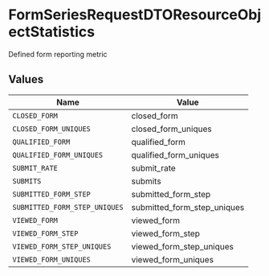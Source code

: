 # FormSeriesRequestDTOResourceObjectStatistics

Defined form reporting metric


## Values

| Name                          | Value                         |
| ----------------------------- | ----------------------------- |
| `CLOSED_FORM`                 | closed_form                   |
| `CLOSED_FORM_UNIQUES`         | closed_form_uniques           |
| `QUALIFIED_FORM`              | qualified_form                |
| `QUALIFIED_FORM_UNIQUES`      | qualified_form_uniques        |
| `SUBMIT_RATE`                 | submit_rate                   |
| `SUBMITS`                     | submits                       |
| `SUBMITTED_FORM_STEP`         | submitted_form_step           |
| `SUBMITTED_FORM_STEP_UNIQUES` | submitted_form_step_uniques   |
| `VIEWED_FORM`                 | viewed_form                   |
| `VIEWED_FORM_STEP`            | viewed_form_step              |
| `VIEWED_FORM_STEP_UNIQUES`    | viewed_form_step_uniques      |
| `VIEWED_FORM_UNIQUES`         | viewed_form_uniques           |